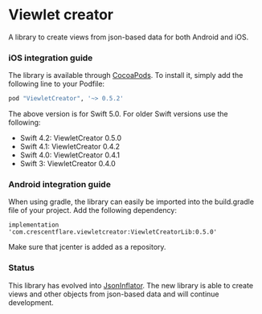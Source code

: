 # Viewlet creator

A library to create views from json-based data for both Android and iOS.


### iOS integration guide

The library is available through [CocoaPods](http://cocoapods.org). To install it, simply add the following line to your Podfile:

```ruby
pod "ViewletCreator", '~> 0.5.2'
```

The above version is for Swift 5.0. For older Swift versions use the following:
- Swift 4.2: ViewletCreator 0.5.0
- Swift 4.1: ViewletCreator 0.4.2
- Swift 4.0: ViewletCreator 0.4.1
- Swift 3: ViewletCreator 0.4.0


### Android integration guide

When using gradle, the library can easily be imported into the build.gradle file of your project. Add the following dependency:

```
implementation 'com.crescentflare.viewletcreator:ViewletCreatorLib:0.5.0'
```

Make sure that jcenter is added as a repository.


### Status

This library has evolved into [JsonInflator](https://github.com/crescentflare/JsonInflator). The new library is able to create views and other objects from json-based data and will continue development.
